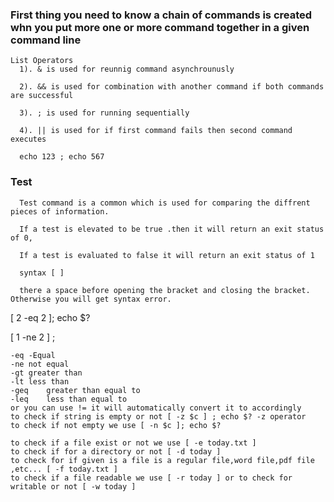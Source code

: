 ### First thing you need to know a chain of commands is created whn you put more one or more command together in a given command line
    
    List Operators
      1). & is used for reunnig command asynchrounusly
      
      2). && is used for combination with another command if both commands are successful
      
      3). ; is used for running sequentially
      
      4). || is used for if first command fails then second command executes

      echo 123 ; echo 567
### Test 

      Test command is a common which is used for comparing the diffrent pieces of information.

      If a test is elevated to be true .then it will return an exit status of 0, 
      
      If a test is evaluated to false it will return an exit status of 1

      syntax [ ]

      there a space before opening the bracket and closing the bracket. Otherwise you will get syntax error.

[ 2 -eq 2 ]; echo $?

[ 1 -ne 2 ] ;

    -eq -Equal
    -ne not equal
    -gt greater than
    -lt less than
    -geq    greater than equal to
    -leq    less than equal to
    or you can use != it will automatically convert it to accordingly
    to check if string is empty or not [ -z $c ] ; echo $? -z operator 
    to check if not empty we use [ -n $c ]; echo $?

    to check if a file exist or not we use [ -e today.txt ]
    to check if for a directory or not [ -d today ]
    to check for if given is a file is a regular file,word file,pdf file ,etc... [ -f today.txt ]
    to check if a file readable we use [ -r today ] or to check for writable or not [ -w today ]
    

